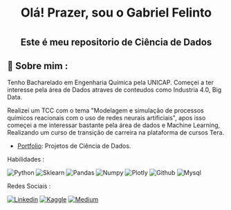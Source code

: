 #                                                                     <h1 align="center">Olá! Prazer, sou o Gabriel Felinto </h1>
# <h2 align="center">Este é meu repositorio de Ciência de Dados 


## 💬 Sobre mim :
Tenho Bacharelado em Engenharia Química pela UNICAP. Começei a ter interesse pela área de Dados atraves de conteudos como Industria 4.0, Big Data.

Realizei um TCC com o tema "Modelagem e simulação de processos químicos reacionais com o uso de redes neurais artificiais", apos isso começei a me interessar bastante pela área de dados e Machine Learning, Realizando um curso de transição de carreira na plataforma de cursos Tera.


- [Portfolio](https://github.com/Felintox/Portfolio): Projetos de Ciência de Dados.

Habilidades :

![Python](https://img.shields.io/badge/Python-FFD43B?style=for-the-badge&logo=python&logoColor=blue)
![Sklearn](https://img.shields.io/badge/scikit_learn-F7931E?style=for-the-badge&logo=scikit-learn&logoColor=white)
![Pandas](https://img.shields.io/badge/Pandas-2C2D72?style=for-the-badge&logo=pandas&logoColor=white)
![Numpy](https://img.shields.io/badge/Numpy-777BB4?style=for-the-badge&logo=numpy&logoColor=white)
![Plotly](https://img.shields.io/badge/Plotly-239120?style=for-the-badge&logo=plotly&logoColor=white)
![Github](https://img.shields.io/badge/GIT-E44C30?style=for-the-badge&logo=git&logoColor=white)
![Mysql](https://img.shields.io/badge/MySQL-005C84?style=for-the-badge&logo=mysql&logoColor=white)

Redes Sociais :

[![Linkedin](https://img.shields.io/badge/LinkedIn-0077B5?style=for-the-badge&logo=linkedin&logoColor=white)](https://www.linkedin.com/in/gabrielfelinto/)
[![Kaggle](https://img.shields.io/badge/Kaggle-20BEFF?style=for-the-badge&logo=Kaggle&logoColor=white)](https://www.kaggle.com/gabrielfelinto)
[![Medium](https://img.shields.io/badge/Medium-12100E?style=for-the-badge&logo=medium&logoColor=white)](https://medium.com/@gabrielfelinto2020)
